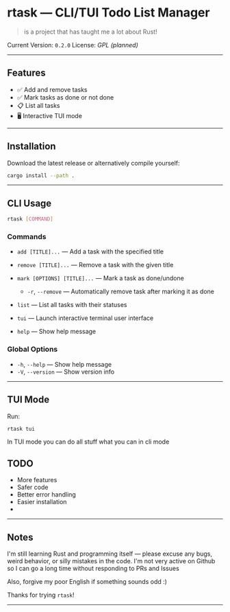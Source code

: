 # rtask — CLI/TUI Todo List Manager

> is a project that has taught me a lot about Rust!

Current Version: `0.2.0`
License: *GPL (planned)*

---

## Features

* ✅ Add and remove tasks
* ✅ Mark tasks as done or not done
* 📋 List all tasks
* 🖥️ Interactive TUI mode

---

## Installation
Download the latest release or alternatively compile yourself:
```sh
cargo install --path .
```

---

## CLI Usage

```sh
rtask [COMMAND]
```

### Commands

* `add [TITLE]...` — Add a task with the specified title
* `remove [TITLE]...` — Remove a task with the given title
* `mark [OPTIONS] [TITLE]...` — Mark a task as done/undone

  * `-r`, `--remove` — Automatically remove task after marking it as done
* `list` — List all tasks with their statuses
* `tui` — Launch interactive terminal user interface
* `help` — Show help message

### Global Options

* `-h`, `--help` — Show help message
* `-V`, `--version` — Show version info

---

## TUI Mode

Run:

```sh
rtask tui
```

In TUI mode you can do all stuff what you can in cli mode



## TODO

* More features
* Safer code
* Better error handling
* Easier installation
* 
  

---

## Notes

I'm still learning Rust and programming itself — please excuse any bugs, weird behavior, or silly mistakes in the code.
I'm not very active on Github so I can go a long time without responding to PRs and Issues

Also, forgive my poor English if something sounds odd :)



Thanks for trying `rtask`!

---
